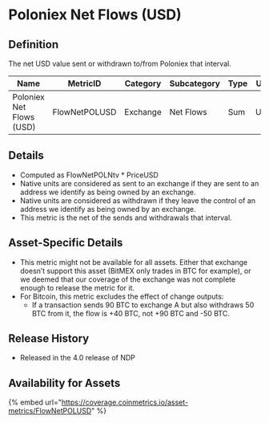 # Poloniex Net Flows (USD)

## Definition

The net USD value sent or withdrawn to/from Poloniex that interval.

| Name                     | MetricID      | Category | Subcategory | Type | Unit | Interval |
| ------------------------ | ------------- | -------- | ----------- | ---- | ---- | -------- |
| Poloniex Net Flows (USD) | FlowNetPOLUSD | Exchange | Net Flows   | Sum  | USD  | 1 day    |

## Details

* Computed as FlowNetPOLNtv \* PriceUSD
* Native units are considered as sent to an exchange if they are sent to an address we identify as being owned by an exchange.
* Native units are considered as withdrawn if they leave the control of an address we identify as being owned by an exchange.
* This metric is the net of the sends and withdrawals that interval.

## Asset-Specific Details

* This metric might not be available for all assets. Either that exchange doesn’t support this asset (BitMEX only trades in BTC for example), or we deemed that our coverage of the exchange was not complete enough to release the metric for it.
* For Bitcoin, this metric excludes the effect of change outputs:
  * If a transaction sends 90 BTC to exchange A but also withdraws 50 BTC from it, the flow is +40 BTC, not +90 BTC and -50 BTC.

## Release History

* Released in the 4.0 release of NDP

## Availability for Assets

{% embed url="https://coverage.coinmetrics.io/asset-metrics/FlowNetPOLUSD" %}
